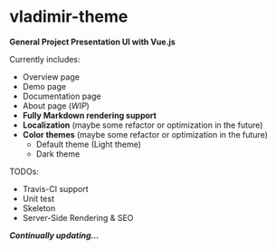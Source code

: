 # vladimir-theme

**General Project Presentation UI with Vue.js**

Currently includes:

- Overview page
- Demo page
- Documentation page
- About page (*WIP*)
- **Fully Markdown rendering support**
- **Localization** (maybe some refactor or optimization in the future)
- **Color themes** (maybe some refactor or optimization in the future)
  - Default theme (Light theme)
  - Dark theme 

TODOs:

- Travis-CI support
- Unit test
- Skeleton
- Server-Side Rendering & SEO

***Continually updating...***
